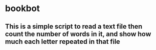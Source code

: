 # bookbot
## This is a simple script to read a text file then count the number of words in it, and show how much each letter repeated in that file
